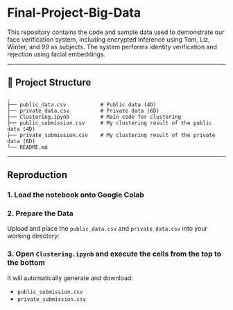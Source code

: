 # Final-Project-Big-Data

This repository contains the code and sample data used to demonstrate our face verification system, including encrypted inference using Tom, Liz, Winter, and 99 as subjects. The system performs identity verification and rejection using facial embeddings.

---

## 📂 Project Structure

```
.
├── public_data.csv           # Public data (4D)
├── private_data.csv          # Private data (6D)
├── Clustering.ipynb          # Main code for clustering
├── public_submission.csv     # My clustering result of the public data (4D)
├── private_submission.csv    # My clustering result of the private data (6D)
└── README.md
```

---

## Reproduction

### 1. Load the notebook onto Google Colab

### 2. Prepare the Data

Upload and place the `public_data.csv` and `private_data.csv` into your working directory:

### 3. Open `Clustering.ipynb` and execute the cells from the top to the bottom

It will automatically generate and download:
- `public_submission.csv`
- `private_submission.csv`
